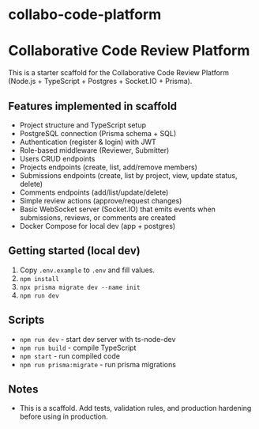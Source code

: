 # collabo-code-platform

# Collaborative Code Review Platform


This is a starter scaffold for the Collaborative Code Review Platform (Node.js + TypeScript + Postgres + Socket.IO + Prisma).


## Features implemented in scaffold
- Project structure and TypeScript setup
- PostgreSQL connection (Prisma schema + SQL)
- Authentication (register & login) with JWT
- Role-based middleware (Reviewer, Submitter)
- Users CRUD endpoints
- Projects endpoints (create, list, add/remove members)
- Submissions endpoints (create, list by project, view, update status, delete)
- Comments endpoints (add/list/update/delete)
- Simple review actions (approve/request changes)
- Basic WebSocket server (Socket.IO) that emits events when submissions, reviews, or comments are created
- Docker Compose for local dev (app + postgres)


## Getting started (local dev)
1. Copy `.env.example` to `.env` and fill values.
2. `npm install`
3. `npx prisma migrate dev --name init`
4. `npm run dev`


## Scripts
- `npm run dev` - start dev server with ts-node-dev
- `npm run build` - compile TypeScript
- `npm start` - run compiled code
- `npm run prisma:migrate` - run prisma migrations


## Notes
- This is a scaffold. Add tests, validation rules, and production hardening before using in production.